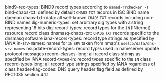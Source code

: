 bind9-rec-types: BIND9 record types according to `named-rrchecker -T`
bind-chaos-txt: defined by default `CHAOS` `TXT` records in ISC BIND name daemon
chaos-txt-rdata: all well-known `CHAOS` `TXT` records including non-BIND names
dig-numeric-types: set arbitrary dig types with a string representing 16 bits
dig-record-types: record types for the `IN` (INternet) resource record class
dnsmasq-chaos-txt: `CHAOS` `TXT` records specific to the dnsmasq software
iana-record-types: record type strings as specified by IANA 
in-srv-names: names for `IN` `SRV` taken from nmap's `nselib/data/dns-srv-names`
nsupdate-record-types: record types used in nameserver update protocol messages
record-classes-long: all record class strings as specified by IANA 
record-types-in: record types specific to the `IN` class 
record-types-long: all record type strings specified by IANA regardless of class
header-flag-codes: DNS query header flag field as defined by RFC1035 section 4.1.1
